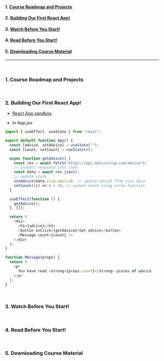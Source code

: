 #### 1. [Course Roadmap and Projects](#1)

#### 2. [Building Our First React App!](#2)

#### 3. [Watch Before You Start!](#3)

#### 4. [Read Before You Start!](#4)

#### 5. [Downloading Course Material](#5)

---

<br>

### 1. Course Roadmap and Projects<a id='1'></a>

<br>

### 2. Building Our First React App!<a id='2'></a>

- [React App sandbox ](https://codesandbox.io/s/react-first-app-advice-52879f?file=/src/App.js:0-695)

- In App.jsx

```js
import { useEffect, useState } from "react";

export default function App() {
  const [advice, setAdvice] = useState("");
  const [count, setCount] = useState(0);

  async function getAdvice() {
    const res = await fetch("https://api.adviceslip.com/advice");
    // convert responce into json
    const data = await res.json();
    // update state
    setAdvice(data.slip.advice); // update advice from json data
    setCount((c) => c + 1); // update count using arrow function
  }

  useEffect(function () {
    getAdvice();
  }, []);

  return (
    <div>
      <h1>{advice}</h1>
      <button onClick={getAdvice}>Get advice</button>
      <Message count={count} />
    </div>
  );
}

function Message(props) {
  return (
    <p>
      You have read <strong>{props.count}</strong> pieces of advice
    </p>
  );
}
```

<br>

### 3. Watch Before You Start!<a id='3'></a>

<br>

### 4. Read Before You Start!<a id='4'></a>

<br>

### 5. Downloading Course Material<a id='5'></a>

<br>
